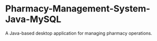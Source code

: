 # Pharmacy-Management-System-Java-MySQL
A Java-based desktop application for managing pharmacy operations.
